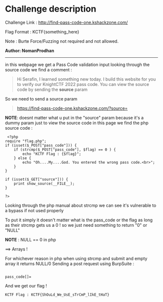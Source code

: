 # Challenge description

Challenge Link : http://find-pass-code-one.kshackzone.com/

Flag Format : KCTF{something_here}

Note : Burte Force/Fuzzing not required and not allowed.

**Author: NomanProdhan**

-----------------------------------------------------------

in this webpage we get a Pass Code validation input
looking through the source code we find a comment :

> Hi Serafin, I learned something new today. I build this website for you to verify our KnightCTF 2022 pass code. You can view the source code by sending the **source** param 

So we need to send a source param

> https://find-pass-code-one.kshackzone.com/?source=

**NOTE**: doesnt matter what u put in the "source" param because it's a dummy param just to view the source code 
in this page we find the php source code :

```
 <?php
require "flag.php";
if (isset($_POST["pass_code"])) {
    if (strcmp($_POST["pass_code"], $flag) == 0 ) {
        echo "KCTF Flag : {$flag}";
    } else {
        echo "Oh....My....God. You entered the wrong pass code.<br>";
    }
}

if (isset($_GET["source"])) {
    print show_source(__FILE__);
}

?> 
```


Looking through the php manual about strcmp we can see it's vulnerable to a bypass if not used properly 

To put it simply it doesn't matter what is the pass_code or the flag as long as their strcmp gets us a 0 ! 
so we just need something to return "0" or "NULL"  

**NOTE** : NULL == 0 in php

==> Arrays !

For whichever reason in php when using strcmp and submit and empty array it returns NULL/0
Sending a post request using BurpSuite :

``` 

pass_code[]= 

```


And we get our flag ! 

``` KCTF Flag : KCTF{ShOuLd_We_UsE_sTrCmP_lIkE_tHaT} ```
